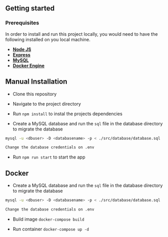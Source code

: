 ## Getting started

### Prerequisites

In order to install and run this project locally, you would need to have the following installed on you local machine.

- [**Node JS**](https://nodejs.org/en/)
- [**Express**](https://expressjs.com/)
- [**MySQL**](https://www.mysql.com/downloads/)
- [**Docker Engine**](https://www.docker.com/)

## Manual Installation

- Clone this repository

- Navigate to the project directory

- Run `npm install` to instal the projects dependencies

- Create a MySQL database and run the `sql` file in the database directory to migrate the database

```sh
mysql -u <dbuser> -D <databasename> -p < ./src/database/database.sql
```

```sh
Change the database credentials on .env
```

- Run `npm run start` to start the app

## Docker

- Create a MySQL database and run the `sql` file in the database directory to migrate the database

```sh
mysql -u <dbuser> -D <databasename> -p < ./src/database/database.sql
```

```sh
Change the database credentials on .env
```

- Build image
`docker-compose build`

- Run container
`docker-compose up -d`
